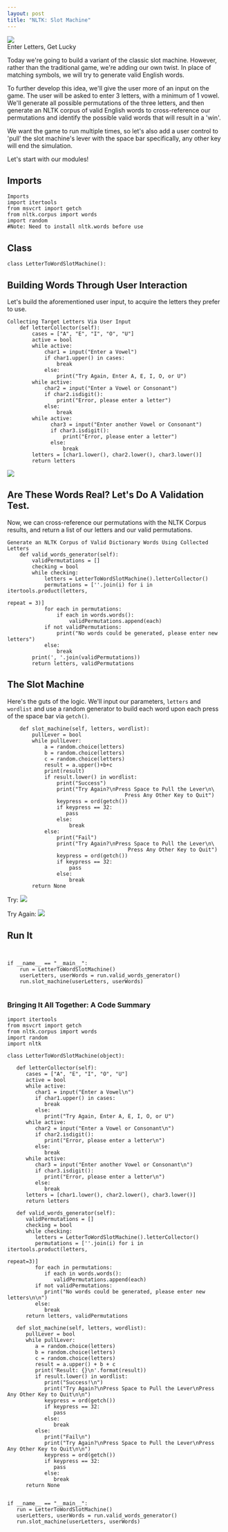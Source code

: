 ```yaml
---
layout: post
title: "NLTK: Slot Machine"
---
```


<img src="/Images/NLP_Images/slotMachine.jpg" class="inline"/><br>
Enter Letters, Get Lucky

Today we're going to build a variant of the classic slot machine. However, rather than the traditional game, we're adding our own twist. In place of matching symbols, we will try to generate valid English words.

To further develop this idea, we'll give the user more of an input on the game. The user will be asked to enter 3 letters, with a minimum of 1 vowel. We'll generate all possible permutations of the three letters, and then generate an NLTK corpus of valid English words to cross-reference our permutations and identify the possible valid words that will result in a 'win'. 

We want the game to run multiple times, so let's also add a user control to 'pull' the slot machine's lever with the space bar specifically, any other key will end the simulation. 


Let's start with our modules!

## Imports


```Python3
Imports
import itertools
from msvcrt import getch
from nltk.corpus import words
import random
#Note: Need to install nltk.words before use
```

## Class


```Python3
class LetterToWordSlotMachine():
```


## Building Words Through User Interaction

Let's build the aforementioned user input, to acquire the letters they prefer to use.

```Python3
Collecting Target Letters Via User Input
    def letterCollector(self):
        cases = ["A", "E", "I", "O", "U"]
        active = bool
        while active:
            char1 = input("Enter a Vowel")
            if char1.upper() in cases:
                break
            else:
                print("Try Again, Enter A, E, I, O, or U")
        while active:
            char2 = input("Enter a Vowel or Consonant")
            if char2.isdigit():
                print("Error, please enter a letter")
            else:
                break
        while active:
              char3 = input("Enter another Vowel or Consonant")
              if char3.isdigit():
                  print("Error, please enter a letter")
              else:
                  break
        letters = [char1.lower(), char2.lower(), char3.lower()]
        return letters
```        


<img src="/Images/NLP_Images/letters.png" class="inline"/><br>


## Are These Words Real? Let's Do A Validation Test.

Now, we can cross-reference our permutations with the NLTK Corpus results, and return a list of our letters and our valid permutations.

```Python3
Generate an NLTK Corpus of Valid Dictionary Words Using Collected Letters
    def valid_words_generator(self):
        validPermutations = []
        checking = bool
        while checking:
            letters = LetterToWordSlotMachine().letterCollector()
            permutations = [''.join(i) for i in itertools.product(letters, 
                                                                  repeat = 3)]
            for each in permutations:
                if each in words.words():
                    validPermutations.append(each)
            if not validPermutations:
                print("No words could be generated, please enter new letters")
            else:
                break
        print(', '.join(validPermutations))
        return letters, validPermutations
```        


## The Slot Machine

Here's the guts of the logic. We'll input our parameters, `letters` and `wordlist` and use a random generator to build each word
upon each press of the space bar via `getch()`. 

```Python3
    def slot_machine(self, letters, wordlist):
        pullLever = bool
        while pullLever:
            a = random.choice(letters)
            b = random.choice(letters)
            c = random.choice(letters)
            result = a.upper()+b+c
            print(result)
            if result.lower() in wordlist:
                print("Success")
                print("Try Again?\nPress Space to Pull the Lever\n\
                                      Press Any Other Key to Quit")
                keypress = ord(getch())
                if keypress == 32:
                   pass
                else:
                    break
            else:
                print("Fail")
                print("Try Again?\nPress Space to Pull the Lever\n\
                                       Press Any Other Key to Quit")
                keypress = ord(getch())
                if keypress == 32:
                    pass
                else:
                    break
        return None
```        

Try:
<img src="/Images/NLP_Images/fail.png" class="inline"/><br>

Try Again:
<img src="/Images/NLP_Images/success.png" class="inline"/><br>
        
## Run It


```Python3


if __name__ == "__main__":
    run = LetterToWordSlotMachine()
    userLetters, userWords = run.valid_words_generator()
    run.slot_machine(userLetters, userWords)


```

### Bringing It All Together: A Code Summary

```Python3
import itertools
from msvcrt import getch
from nltk.corpus import words
import random
import nltk

class LetterToWordSlotMachine(object):

   def letterCollector(self):
      cases = ["A", "E", "I", "O", "U"]
      active = bool
      while active:
         char1 = input("Enter a Vowel\n")
         if char1.upper() in cases:
            break
         else:
            print("Try Again, Enter A, E, I, O, or U")
      while active:
         char2 = input("Enter a Vowel or Consonant\n")
         if char2.isdigit():
            print("Error, please enter a letter\n")
         else:
            break
      while active:
         char3 = input("Enter another Vowel or Consonant\n")
         if char3.isdigit():
            print("Error, please enter a letter\n")
         else:
            break
      letters = [char1.lower(), char2.lower(), char3.lower()]
      return letters

   def valid_words_generator(self):
      validPermutations = []
      checking = bool
      while checking:
         letters = LetterToWordSlotMachine().letterCollector()
         permutations = [''.join(i) for i in itertools.product(letters,
                                                               repeat=3)]
         for each in permutations:
            if each in words.words():
               validPermutations.append(each)
         if not validPermutations:
            print("No words could be generated, please enter new letters\n\n")
         else:
            break
      return letters, validPermutations

   def slot_machine(self, letters, wordlist):
      pullLever = bool
      while pullLever:
         a = random.choice(letters)
         b = random.choice(letters)
         c = random.choice(letters)
         result = a.upper() + b + c
         print('Result: {}\n'.format(result))
         if result.lower() in wordlist:
            print("Success!\n")
            print("Try Again?\nPress Space to Pull the Lever\nPress Any Other Key to Quit\n\n")
            keypress = ord(getch())
            if keypress == 32:
               pass
            else:
               break
         else:
            print("Fail\n")
            print("Try Again?\nPress Space to Pull the Lever\nPress Any Other Key to Quit\n\n")
            keypress = ord(getch())
            if keypress == 32:
               pass
            else:
               break
      return None


if __name__ == "__main__":
   run = LetterToWordSlotMachine()
   userLetters, userWords = run.valid_words_generator()
   run.slot_machine(userLetters, userWords)

    
```
